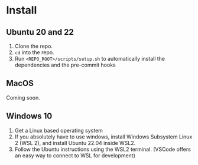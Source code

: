 # Install

## Ubuntu 20 and 22

1. Clone the repo.
2. `cd` into the repo.
3. Run `<REPO_ROOT>/scripts/setup.sh` to automatically install the dependencies and the pre-commit hooks

## MacOS

Coming soon.

## Windows 10

1. Get a Linux based operating system
2. If you absolutely have to use windows, install Windows Subsystem Linux 2 (WSL 2), and install Ubuntu 22.04 inside WSL2.
3. Follow the Ubuntu instructions using the WSL2 terminal. (VSCode offers an easy way to connect to WSL for development)
